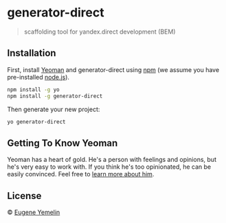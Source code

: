 # generator-direct
> scaffolding tool for yandex.direct development (BEM)

## Installation

First, install [Yeoman](http://yeoman.io) and generator-direct using [npm](https://www.npmjs.com/) (we assume you have pre-installed [node.js](https://nodejs.org/)).

```bash
npm install -g yo
npm install -g generator-direct
```

Then generate your new project:

```bash
yo generator-direct
```

## Getting To Know Yeoman

Yeoman has a heart of gold. He&#39;s a person with feelings and opinions, but he&#39;s very easy to work with. If you think he&#39;s too opinionated, he can be easily convinced. Feel free to [learn more about him](http://yeoman.io/).

## License

 © [Eugene Yemelin]()


[npm-image]: https://badge.fury.io/js/generator-direct.svg
[npm-url]: https://npmjs.org/package/generator-direct
[travis-image]: https://travis-ci.org/jeka1985/generator-direct.svg?branch=master
[travis-url]: https://travis-ci.org/jeka1985/generator-direct
[daviddm-image]: https://david-dm.org/jeka1985/generator-direct.svg?theme=shields.io
[daviddm-url]: https://david-dm.org/jeka1985/generator-direct

